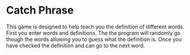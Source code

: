 # Catch Phrase

This game is designed to help teach you the definition of different words. First you enter words and definitions. The the program will randomly go though the words allowing you to guess what the definition is. Once you have checked the definition and can go to the next word. 
